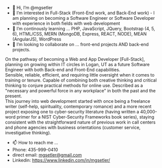 - 👋 Hi, I’m @mgsetler
- 👀 I’m interested in Full-Stack (Front-End work, and Back-End work) - I am planning on becoming a Software Engineer or Software Developer with experience in both fields with web development
- 🌱 I’m continously learning ... PHP, JavaScript, JQuery, Bootstrap (4, 5, 6), HTML/CSS, MERN (MongoDB, Express, REACT, NODE), MEAN (AngularJS), WordPress
- 💞️ I’m looking to collaborate on ... front-end projects AND back-end projects.


On the pathway of becoming a Web and App Developer [Full-Stack], planning on growing within IT circles in
Logan, UT as a future Software Engineer with both Back-end and Front-End capabilities.<br />
Sensible, reliable, efficient, and requiring little oversight when it comes to training or tenure. Capable of combining
both creative thinking and critical thinking to conjure practical methods for online use. Described as a "necessary
and powerful force in any workplace" in both the past and the present.<br />
This journey into web development started with once being a freelance writer (self-help, spirituality, contemporary
romance) and a more recent project exposing one to cyber-security literature (having written a 40,000-word primer
for a NIST Cyber-Security Frameworks book series), staying consistent with the straightforward nature of previous
work in call centers and phone agencies with business orientations (customer service, investigative thinking).



- 📫 How to reach me ...
- Phone: 435-999-0410
- direct email: mgsetler@gmail.com
- Linkedin: https://www.linkedin.com/in/mgsetler/

<!---
mgsetler/mgsetler is a ✨ special ✨ repository because its `README.md` (this file) appears on your GitHub profile.
You can click the Preview link to take a look at your changes.
--->
